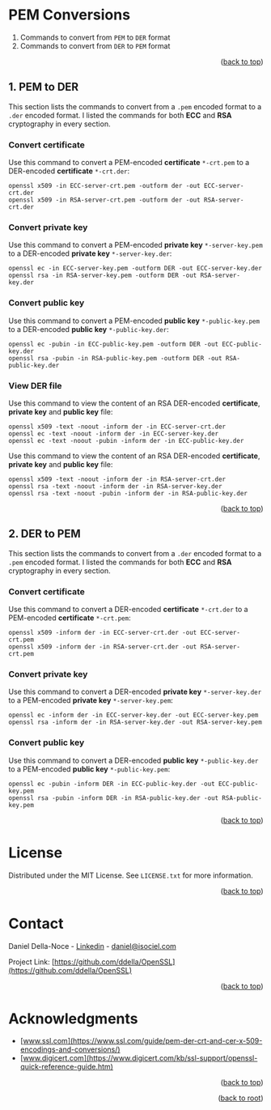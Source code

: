 <!-- Improved compatibility of back to top link: See: https://github.com/othneildrew/Best-README-Template/pull/73 -->
<a name="readme-top"></a>

# PEM Conversions
1. Commands to convert from `PEM` to `DER` format
2. Commands to convert from `DER` to `PEM` format
<p align="right">(<a href="#readme-top">back to top</a>)</p>

## 1. PEM to DER
This section lists the commands to convert from a `.pem` encoded format to a `.der` encoded format. I listed the commands for both **ECC** and **RSA** cryptography in every section.

### Convert certificate
Use this command to convert a PEM-encoded **certificate** `*-crt.pem` to a DER-encoded **certificate** `*-crt.der`:
```shell
openssl x509 -in ECC-server-crt.pem -outform der -out ECC-server-crt.der
openssl x509 -in RSA-server-crt.pem -outform der -out RSA-server-crt.der 
```

### Convert private key
Use this command to convert a PEM-encoded **private key** `*-server-key.pem` to a DER-encoded **private key** `*-server-key.der`:
```shell
openssl ec -in ECC-server-key.pem -outform DER -out ECC-server-key.der
openssl rsa -in RSA-server-key.pem -outform DER -out RSA-server-key.der
```

### Convert public key
Use this command to convert a PEM-encoded **public key** `*-public-key.pem` to a DER-encoded **public key** `*-public-key.der`:
```shell
openssl ec -pubin -in ECC-public-key.pem -outform DER -out ECC-public-key.der
openssl rsa -pubin -in RSA-public-key.pem -outform DER -out RSA-public-key.der
```

### View DER file
Use this command to view the content of an RSA DER-encoded **certificate**, **private key** and **public key** file:
```shell
openssl x509 -text -noout -inform der -in ECC-server-crt.der
openssl ec -text -noout -inform der -in ECC-server-key.der
openssl ec -text -noout -pubin -inform der -in ECC-public-key.der
```

Use this command to view the content of an RSA DER-encoded **certificate**, **private key** and **public key** file:
```shell
openssl x509 -text -noout -inform der -in RSA-server-crt.der
openssl rsa -text -noout -inform der -in RSA-server-key.der
openssl rsa -text -noout -pubin -inform der -in RSA-public-key.der
```
<p align="right">(<a href="#readme-top">back to top</a>)</p>

## 2. DER to PEM
This section lists the commands to convert from a `.der` encoded format to a `.pem` encoded format. I listed the commands for both **ECC** and **RSA** cryptography in every section.

### Convert certificate
Use this command to convert a DER-encoded **certificate** `*-crt.der` to a PEM-encoded **certificate** `*-crt.pem`:
```shell
openssl x509 -inform der -in ECC-server-crt.der -out ECC-server-crt.pem
openssl x509 -inform der -in RSA-server-crt.der -out RSA-server-crt.pem
```

### Convert private key
Use this command to convert a DER-encoded **private key** `*-server-key.der` to a PEM-encoded **private key** `*-server-key.pem`:
```shell
openssl ec -inform der -in ECC-server-key.der -out ECC-server-key.pem
openssl rsa -inform der -in RSA-server-key.der -out RSA-server-key.pem
```

### Convert public key
Use this command to convert a DER-encoded **public key** `*-public-key.der` to a PEM-encoded **public key** `*-public-key.pem`:
```shell
openssl ec -pubin -inform DER -in ECC-public-key.der -out ECC-public-key.pem
openssl rsa -pubin -inform DER -in RSA-public-key.der -out RSA-public-key.pem
```

<p align="right">(<a href="#readme-top">back to top</a>)</p>

<!-- LICENSE -->
# License
Distributed under the MIT License. See `LICENSE.txt` for more information.
<p align="right">(<a href="#readme-top">back to top</a>)</p>

<!-- CONTACT -->
# Contact
Daniel Della-Noce - [Linkedin](https://www.linkedin.com/in/daniel-della-noce-2176b622/) - daniel@isociel.com

Project Link: [https://github.com/ddella/OpenSSL](https://github.com/ddella/OpenSSL)
<p align="right">(<a href="#readme-top">back to top</a>)</p>

<!-- ACKNOWLEDGMENTS -->
# Acknowledgments
* [www.ssl.com](https://www.ssl.com/guide/pem-der-crt-and-cer-x-509-encodings-and-conversions/)
* [www.digicert.com](https://www.digicert.com/kb/ssl-support/openssl-quick-reference-guide.htm)

<p align="right">(<a href="#readme-top">back to top</a>)</p>
<p align="right">(<a href="../">back to root</a>)</p>
